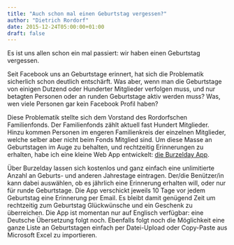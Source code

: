 ```yaml
---
title: "Auch schon mal einen Geburtstag vergessen?"
author: "Dietrich Rordorf"
date: 2015-12-24T05:00:00+01:00
draft: false
---
```

Es ist uns allen schon ein mal passiert: wir haben einen Geburtstag vergessen.

Seit Facebook uns an Geburtstage erinnert, hat sich die Problematik sicherlich schon deutlich entschärft. Was aber,
wenn man die Geburtstage von einigen Dutzend oder Hunderter Mitglieder verfolgen muss, und nur betagten Personen oder
 an runden Geburtstage aktiv werden muss? Was, wen viele Personen gar kein Facebook Profil haben?

Diese Problematik stellte sich dem Vorstand des Rordorfschen Familienfonds. Der Familienfonds zählt aktuell fast Hundert
Mitglieder. Hinzu kommen Personen im engeren Familienkreis der einzelnen Mitglieder, welche selber aber nicht beim Fonds
Mitglied sind. Um diese Masse an Geburtstagen im Auge zu behalten, und rechtzeitig Erinnerungen zu erhalten, habe ich
eine kleine Web App entwickelt: [die Burzelday App](http://burzelday.com/).

Über Burzelday lassen sich kostenlos und ganz einfach eine unlimitierte Anzahl an Geburts- und anderen Jahrestage
eintragen. Der/die Benützer/in kann dabei auswählen, ob es jährlich eine Erinnerung erhalten will, oder nur für runde
Geburtstage. Die App verschickt jeweils 10 Tage vor jedem Geburtstag eine Erinnerung per Email. Es bleibt damit genügend
Zeit um rechtzeitig zum Geburtstag Glückwünsche und ein Geschenk zu überreichen. Die App ist momentan nur auf Englisch
verfügbar: eine Deutsche Übersetzung folgt noch. Ebenfalls folgt noch die Möglichkeit eine ganze Liste an Geburtstagen
einfach per Datei-Upload oder Copy-Paste aus Microsoft Excel zu importieren.

